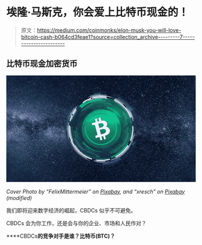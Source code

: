 # 埃隆·马斯克，你会爱上比特币现金的！

> 原文：<https://medium.com/coinmonks/elon-musk-you-will-love-bitcoin-cash-b064cd3feae1?source=collection_archive---------7----------------------->

## 比特币现金加密货币

![](img/fa2ba3ea963b00bb7fe86e0fed6451a9.png)

*Cover Photo by “FelixMittermeier” on* [*Pixabay*](https://pixabay.com/photos/milky-way-stars-night-sky-night-2695569/)*, and “xresch” on* [*Pixabay*](https://pixabay.com/illustrations/circle-technology-abstract-digital-3041437/) *(modified)*

我们即将迎来数字经济的崛起，CBDCs 似乎不可避免。

CBDCs 会为你工作，还是会与你的企业、市场和人民作对？

****CBDCs**的竞争对手是谁？比特币(BTC)？**